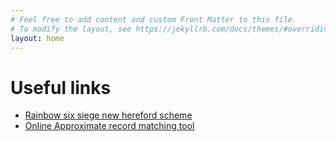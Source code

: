```yaml
---
# Feel free to add content and custom Front Matter to this file.
# To modify the layout, see https://jekyllrb.com/docs/themes/#overriding-theme-defaults
layout: home
---
```


# Useful links

- [Rainbow six siege new hereford scheme](hereford-new/hereford-new.html)
- [Online Approximate record matching tool](https://www.nexle.dk/tools/list-compare/?submitted=true)
